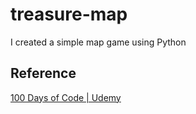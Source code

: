 # treasure-map
I created a simple map game using Python

## Reference
[100 Days of Code | Udemy](https://www.udemy.com/course/100-days-of-code/learn/lecture)
